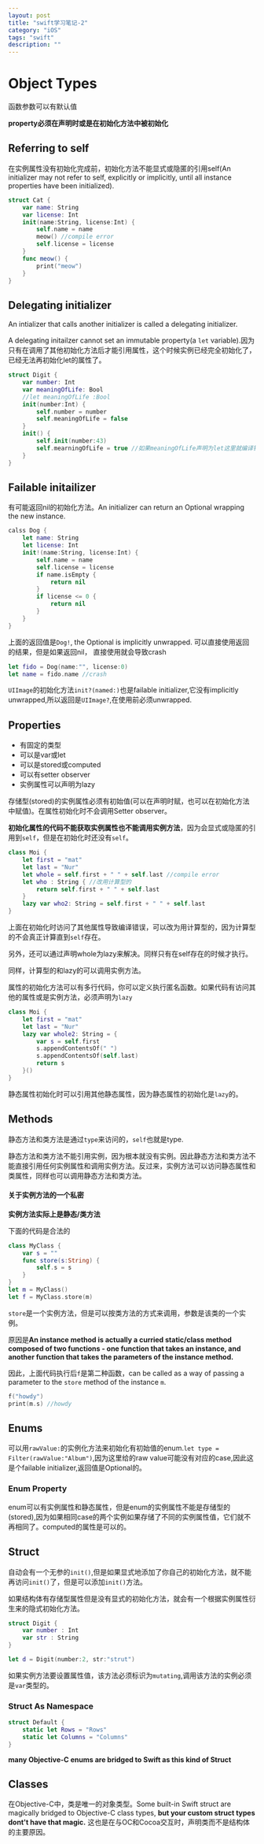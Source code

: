 ```yaml
---
layout: post
title: "swift学习笔记-2"
category: "iOS"
tags: "swift"
description: ""
---
```



# Object Types

函数参数可以有默认值

**property必须在声明时或是在初始化方法中被初始化**

## Referring to self

在实例属性没有初始化完成前，初始化方法不能显式或隐匿的引用self(An initializer may not refer to self, explicitly or implicitly, until all instance properties have been initialized).

~~~swift
struct Cat {
	var name: String
	var license: Int
	init(name:String, license:Int) {
		self.name = name
		meow() //compile error
		self.license = license
	}
	func meow() {
		print("meow")
	}
}
~~~

## Delegating initializer

An intializer that calls another initializer is called a delegating initializer.

A delegating initailzer cannot set an immutable property(a `let` variable).因为只有在调用了其他初始化方法后才能引用属性，这个时候实例已经完全初始化了，已经无法再初始化let的属性了。

~~~swift
struct Digit {
	var number: Int
	var meaningOfLife: Bool
	//let meaningOfLife :Bool
	init(number:Int) {
		self.number = number
		self.meaningOfLife = false
	}
	init() {
		self.init(number:43)
		self.mearningOfLife = true //如果meaningOfLife声明为let这里就编译错误了
	}
}
~~~

## Failable initailizer

有可能返回nil的初始化方法。An initializer can return an Optional wrapping the new instance.

~~~swift
calss Dog {
	let name: String
	let license: Int
	init!(name:String, license:Int) {
		self.name = name
		self.license = license
		if name.isEmpty {
			return nil
		}
		if license <= 0 {
			return nil
		}
	}
}
~~~

上面的返回值是`Dog!`, the Optional is implicitly unwrapped.
可以直接使用返回的结果，但是如果返回nil， 直接使用就会导致crash

~~~swift
let fido = Dog(name:"", license:0)
let name = fido.name //crash
~~~

`UIImage`的初始化方法`init?(named:)`也是failable initializer,它没有implicitly unwrapped,所以返回是`UIImage?`,在使用前必须unwrapped.

## Properties

* 有固定的类型
* 可以是var或let
* 可以是stored或computed
* 可以有setter observer
* 实例属性可以声明为lazy

存储型(stored)的实例属性必须有初始值(可以在声明时赋，也可以在初始化方法中赋值)。在属性初始化时不会调用Setter observer。

**初始化属性的代码不能获取实例属性也不能调用实例方法**，因为会显式或隐匿的引用到`self`，但是在初始化时还没有`self`。

~~~swift
class Moi {
	let first = "mat"
	let last = "Nur"
	let whole = self.first + " " + self.last //compile error
	let who : String { //改用计算型的
		return self.first + " " + self.last
	}
	lazy var who2: String = self.first + " " + self.last
}
~~~

上面在初始化时访问了其他属性导致编译错误，可以改为用计算型的，因为计算型的不会真正计算直到`self`存在。

另外，还可以通过声明whole为lazy来解决。同样只有在self存在的时候才执行。

同样，计算型的和lazy的可以调用实例方法。

属性的初始化方法可以有多行代码，你可以定义执行匿名函数。如果代码有访问其他的属性或是实例方法，必须声明为`lazy`

~~~swift
class Moi {
	let first = "mat"
	let last = "Nur"
	lazy var whole2: String = {
        var s = self.first
        s.appendContentsOf(" ")
        s.appendContentsOf(self.last)
        return s
    }()
}
~~~

静态属性初始化时可以引用其他静态属性，因为静态属性的初始化是`lazy`的。

## Methods

静态方法和类方法是通过`type`来访问的，`self`也就是type.

静态方法和类方法不能引用实例，因为根本就没有实例。因此静态方法和类方法不能直接引用任何实例属性和调用实例方法。反过来，实例方法可以访问静态属性和类属性，同样也可以调用静态方法和类方法。

#### 关于实例方法的一个私密

**实例方法实际上是静态/类方法**

下面的代码是合法的

~~~swift
class MyClass {
	var s = ""
	func store(s:String) {
		self.s = s
	}
}
let m = MyClass()
let f = MyClass.store(m)
~~~

`store`是一个实例方法，但是可以按类方法的方式来调用，参数是该类的一个实例。

原因是**An instance method is actually a curried static/class method composed of two functions - one function that takes an instance, and another function that takes the parameters of the instance method.**

因此，上面代码执行后`f`是第二种函数，can be called as a way of passing a parameter to the `store` method of the instance `m`.

~~~swift
f("howdy")
print(m.s) //howdy
~~~

## Enums

可以用`rawValue:`的实例化方法来初始化有初始值的enum.`let type = Filter(rawValue:"Album")`,因为这里给的raw value可能没有对应的case,因此这是个failable initializer,返回值是Optional的。

### Enum Property

enum可以有实例属性和静态属性，但是enum的实例属性不能是存储型的(stored),因为如果相同case的两个实例如果存储了不同的实例属性值，它们就不再相同了。computed的属性是可以的。

## Struct

自动会有一个无参的`init()`,但是如果显式地添加了你自己的初始化方法，就不能再访问`init()`了，但是可以添加`init()`方法。

如果结构体有存储型属性但是没有显式的初始化方法，就会有一个根据实例属性衍生来的隐式初始化方法。

~~~swift
struct Digit {
	var number : Int
	var str : String
}

let d = Digit(number:2, str:"strut")
~~~

如果实例方法要设置属性值，该方法必须标识为`mutating`,调用该方法的实例必须是`var`类型的。

### Struct As Namespace

~~~swift
struct Default {
	static let Rows = "Rows"
	static let Columns = "Columns"
}
~~~

**many Objective-C enums are bridged to Swift as this kind of Struct**

## Classes

在Objective-C中，类是唯一的对象类型。Some built-in Swift struct are magically bridged to Objective-C class types, **but your custom struct types dont't have that magic.** 这也是在与OC和Cocoa交互时，声明类而不是结构体的主要原因。

